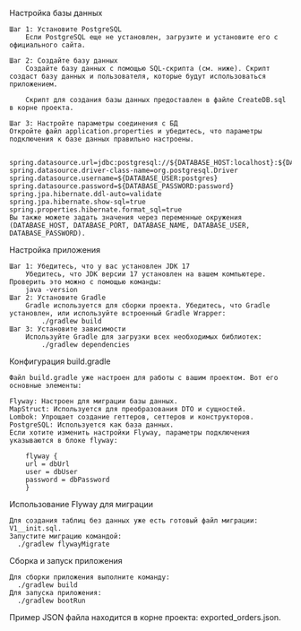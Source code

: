 Настройка базы данных

    Шаг 1: Установите PostgreSQL
        Если PostgreSQL еще не установлен, загрузите и установите его с официального сайта.

    Шаг 2: Создайте базу данных
        Создайте базу данных с помощью SQL-скрипта (см. ниже). Скрипт создаст базу данных и пользователя, которые будут использоваться приложением.
        
        Скрипт для создания базы данных предоставлен в файле CreateDB.sql в корне проекта.

    Шаг 3: Настройте параметры соединения с БД
    Откройте файл application.properties и убедитесь, что параметры подключения к базе данных правильно настроены.
    
    
    spring.datasource.url=jdbc:postgresql://${DATABASE_HOST:localhost}:${DATABASE_PORT:5432}/${DATABASE_NAME:postgres}
    spring.datasource.driver-class-name=org.postgresql.Driver
    spring.datasource.username=${DATABASE_USER:postgres}
    spring.datasource.password=${DATABASE_PASSWORD:password}
    spring.jpa.hibernate.ddl-auto=validate
    spring.jpa.hibernate.show-sql=true
    spring.properties.hibernate.format_sql=true
    Вы также можете задать значения через переменные окружения (DATABASE_HOST, DATABASE_PORT, DATABASE_NAME, DATABASE_USER, DATABASE_PASSWORD).

Настройка приложения

    Шаг 1: Убедитесь, что у вас установлен JDK 17
        Убедитесь, что JDK версии 17 установлен на вашем компьютере. Проверить это можно с помощью команды:
        java -version
    Шаг 2: Установите Gradle
        Gradle используется для сборки проекта. Убедитесь, что Gradle установлен, или используйте встроенный Gradle Wrapper:
            ./gradlew build
    Шаг 3: Установите зависимости
        Используйте Gradle для загрузки всех необходимых библиотек:
            ./gradlew dependencies

Конфигурация build.gradle

    Файл build.gradle уже настроен для работы с вашим проектом. Вот его основные элементы:

    Flyway: Настроен для миграции базы данных.
    MapStruct: Используется для преобразования DTO и сущностей.
    Lombok: Упрощает создание геттеров, сеттеров и конструкторов.
    PostgreSQL: Используется как база данных.
    Если хотите изменить настройки Flyway, параметры подключения указываются в блоке flyway:

        flyway {
        url = dbUrl
        user = dbUser
        password = dbPassword
        }

Использование Flyway для миграции

    Для создания таблиц без данных уже есть готовый файл миграции: V1__init.sql.
    Запустите миграцию командой:
      ./gradlew flywayMigrate

Сборка и запуск приложения

    Для сборки приложения выполните команду:
      ./gradlew build 
    Для запуска приложения:
      ./gradlew bootRun


Пример JSON файла находится в корне проекта: exported_orders.json.

